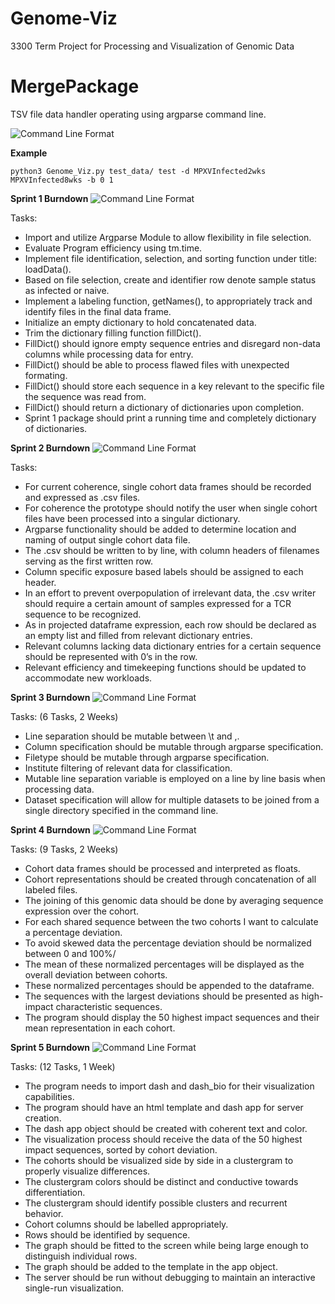 # Genome-Viz
3300 Term Project for Processing and Visualization of Genomic Data

# MergePackage
TSV file data handler operating using argparse command line.

![Command Line Format](https://cdn.discordapp.com/attachments/215581700556718080/641011410977030154/unknown.png)


**Example**

```
python3 Genome_Viz.py test_data/ test -d MPXVInfected2wks MPXVInfected8wks -b 0 1  
```

**Sprint 1 Burndown**
![Command Line Format](https://cdn.discordapp.com/attachments/215581700556718080/681399617467842600/unknown.png)

Tasks:
- Import and utilize Argparse Module to allow flexibility in file selection.
- Evaluate Program efficiency using tm.time.
- Implement file identification, selection, and sorting function under title: loadData().
- Based on file selection, create and identifier row denote sample status as infected or naive.
- Implement a labeling function, getNames(), to appropriately track and identify files in the final data frame.
- Initialize an empty dictionary to hold concatenated data.
- Trim the dictionary filling function fillDict().
- FillDict() should ignore empty sequence entries and disregard non-data columns while processing data for entry.
- FillDict() should be able to process flawed files with unexpected formating.
- FillDict() should store each sequence in a key relevant to the specific file the sequence was read from.
- FillDict() should return a dictionary of dictionaries upon completion.
- Sprint 1 package should print a running time and completely dictionary of dictionaries.


**Sprint 2 Burndown**
![Command Line Format](https://media.discordapp.net/attachments/215581700556718080/692495522832973854/sprint2.png)

Tasks:
- For current coherence, single cohort data frames should be recorded and expressed as .csv files.
- For coherence the prototype should notify the user when single cohort files have been processed into a singular dictionary.
- Argparse functionality should be added to determine location and naming of output single cohort data file.
- The .csv should be written to by line, with column headers of filenames serving as the first written row.
- Column specific exposure based labels should be assigned to each header.
- In an effort to prevent overpopulation of irrelevant data, the .csv writer should require a certain amount of samples expressed for a  TCR sequence to be recognized.
- As in projected dataframe expression, each row should be declared as an empty list and filled from relevant dictionary entries.
- Relevant columns lacking data dictionary entries for a certain sequence should be represented with 0’s in the row.
- Relevant efficiency and timekeeping functions should be updated to accommodate new workloads.

**Sprint 3 Burndown**
![Command Line Format](https://cdn.discordapp.com/attachments/215581700556718080/705823231034130573/unknown.png)

Tasks: (6 Tasks, 2 Weeks)
- Line separation should be mutable between \t and ,.
- Column specification should be mutable through argparse specification.
- Filetype should be mutable through argparse specification.
- Institute filtering of relevant data for classification.
- Mutable line separation variable is employed on a line by line basis when processing data.
- Dataset specification will allow for multiple datasets to be joined from a single directory specified in the command line.

**Sprint 4 Burndown**
![Command Line Format](https://cdn.discordapp.com/attachments/215581700556718080/705823231034130573/unknown.png)

Tasks: (9 Tasks, 2 Weeks)
- Cohort data frames should be processed and interpreted as floats.
- Cohort representations should be created through concatenation of all labeled files.
- The joining of this genomic data should be done by averaging sequence expression over the cohort.
- For each shared sequence between the two cohorts I want to calculate a percentage deviation.
- To avoid skewed data the percentage deviation should be normalized between 0 and 100%/
- The mean of these normalized percentages will be displayed as the overall deviation between cohorts.
- These normalized percentages should be appended to the dataframe.
- The sequences with the largest deviations should be presented as high-impact characteristic sequences.
- The program should display the 50 highest impact sequences and their mean representation in each cohort.

**Sprint 5 Burndown**
![Command Line Format](https://cdn.discordapp.com/attachments/215581700556718080/705823397237620736/unknown.png)

Tasks: (12 Tasks, 1 Week)
- The program needs to import dash and dash_bio for their visualization capabilities.
- The program should have an html template and dash app for server creation.
- The dash app object should be created with coherent text and color.
- The visualization process should receive the data of the 50 highest impact sequences, sorted by cohort deviation.
- The cohorts should be visualized side by side in a clustergram to properly visualize differences.
- The clustergram colors should be distinct and conductive towards differentiation.
- The clustergram should identify possible clusters and recurrent behavior.
- Cohort columns should be labelled appropriately.
- Rows should be identified by sequence.
- The graph should be fitted to the screen while being large enough to distinguish individual rows.
- The graph should be added to the template in the app object.
- The server should be run without debugging to maintain an interactive single-run visualization.




